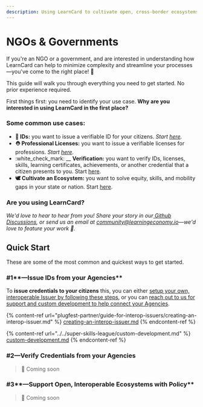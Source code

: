```yaml
---
description: Using LearnCard to cultivate open, cross-border ecosystems!
---
```


# NGOs & Governments

If you're an NGO or a government, and are interested in understanding how LearnCard can help to minimize complexity and streamline your processes—you've come to the right place! :tada:

This guide will walk you through everything you need to get started. No prior experience required.

First things first: you need to identify your use case. **Why are you interested in using LearnCard in the first place?**&#x20;

### Some common use cases:

* &#x20;**🪪 IDs:** you want to issue a verifiable ID for your citizens. _Start_ [_here_](ngos-and-governments.md#1-issue-credentials-in-your-community)_._
* &#x20;**⛑ Professional Licenses:** you want to issue a verifiable licenses for professions. _Start_ [_here_](ngos-and-governments.md#1-issue-credentials-in-your-community)_._
* :white\_check\_mark: __ **Verification:** you want to verify IDs, licenses, skills, learning certificates, achievements, or another credential that a citizen presents to you. Start [here](ngos-and-governments.md#2-verify-credentials-from-your-agencies).
* **🕊 Cultivate an Ecosystem:** you want to solve equity, skills, and mobility gaps in your state or nation. Start [here](ngos-and-governments.md#3-support-open-interoperable-ecosystems-with-policy).

### **Are you using LearnCard?**

_We'd love to hear to hear from you! Share your story in our_[ _Github Discussions_](https://github.com/learningeconomy/LearnCard/discussions/categories/show-and-tell)_, or send us an email at_ [_community@learningeconomy.io_](mailto:community@learningeconomy.io)_—we'd love to feature your work 🙌._

## Quick Start

These are some of the most common and quickest ways to get started.&#x20;

### #1**—Issue IDs from your Agencies**

To **issue credentials to your citizens** this, you can either [setup your own, interoperable Issuer by following these steps](plugfest-partner/guide-for-interop-issuers/creating-an-interop-issuer.md), or you can [reach out to us for support and custom development to help connect your Agencies](../../super-skills-league/custom-development.md).

{% content-ref url="plugfest-partner/guide-for-interop-issuers/creating-an-interop-issuer.md" %}
[creating-an-interop-issuer.md](plugfest-partner/guide-for-interop-issuers/creating-an-interop-issuer.md)
{% endcontent-ref %}

{% content-ref url="../../super-skills-league/custom-development.md" %}
[custom-development.md](../../super-skills-league/custom-development.md)
{% endcontent-ref %}

### **#2—Verify Credentials from your Agencies**

> 🚧 Coming soon

### #3**—Support Open, Interoperable Ecosystems with Policy**&#x20;

> 🚧 Coming soon

